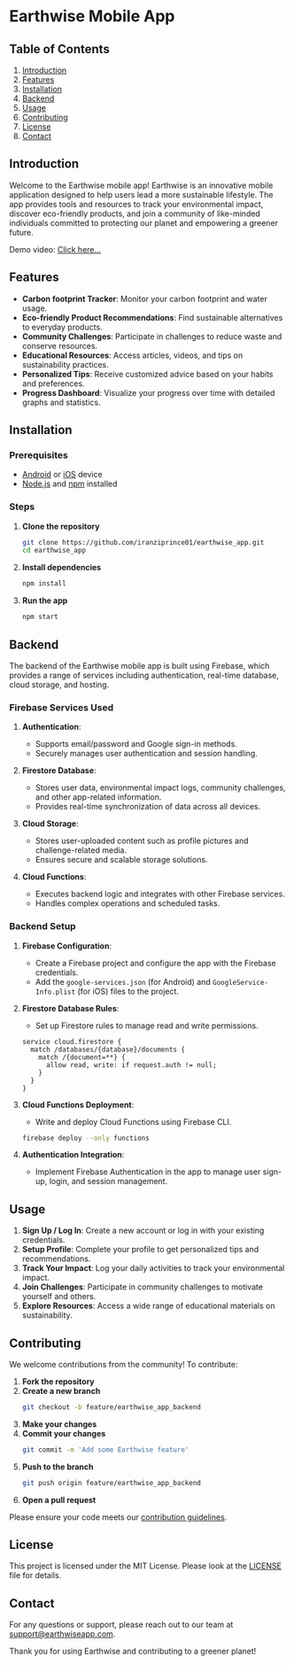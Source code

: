 # Earthwise Mobile App

## Table of Contents

1. [Introduction](#introduction)
2. [Features](#features)
3. [Installation](#installation)
4. [Backend](#backend)
5. [Usage](#usage)
6. [Contributing](#contributing)
7. [License](#license)
8. [Contact](#contact)

## Introduction

Welcome to the Earthwise mobile app! Earthwise is an innovative mobile application designed to help users lead a more sustainable lifestyle. The app provides tools and resources to track your environmental impact, discover eco-friendly products, and join a community of like-minded individuals committed to protecting our planet and empowering a greener future.

Demo video: [Click here...](https://drive.google.com/file/d/1hbK1DJD4wErkLJ5G_cLSS15Uw33Qi43M/view?usp=sharing)

## Features

- **Carbon footprint Tracker**: Monitor your carbon footprint and water usage.
- **Eco-friendly Product Recommendations**: Find sustainable alternatives to everyday products.
- **Community Challenges**: Participate in challenges to reduce waste and conserve resources.
- **Educational Resources**: Access articles, videos, and tips on sustainability practices.
- **Personalized Tips**: Receive customized advice based on your habits and preferences.
- **Progress Dashboard**: Visualize your progress over time with detailed graphs and statistics.

## Installation

### Prerequisites

- [Android](https://developer.android.com/studio) or [iOS](https://developer.apple.com/xcode/) device
- [Node.js](https://nodejs.org/) and [npm](https://www.npmjs.com/) installed

### Steps

1. **Clone the repository**
    ```bash
    git clone https://github.com/iranziprince01/earthwise_app.git
    cd earthwise_app
    ```

2. **Install dependencies**
    ```bash
    npm install
    ```

3. **Run the app**
    ```bash
    npm start
    ```

## Backend

The backend of the Earthwise mobile app is built using Firebase, which provides a range of services including authentication, real-time database, cloud storage, and hosting.

### Firebase Services Used

1. **Authentication**: 
    - Supports email/password and Google sign-in methods.
    - Securely manages user authentication and session handling.

2. **Firestore Database**: 
    - Stores user data, environmental impact logs, community challenges, and other app-related information.
    - Provides real-time synchronization of data across all devices.

3. **Cloud Storage**: 
    - Stores user-uploaded content such as profile pictures and challenge-related media.
    - Ensures secure and scalable storage solutions.

4. **Cloud Functions**: 
    - Executes backend logic and integrates with other Firebase services.
    - Handles complex operations and scheduled tasks.

### Backend Setup

1. **Firebase Configuration**: 
    - Create a Firebase project and configure the app with the Firebase credentials.
    - Add the `google-services.json` (for Android) and `GoogleService-Info.plist` (for iOS) files to the project.

2. **Firestore Database Rules**: 
    - Set up Firestore rules to manage read and write permissions.
    ```plaintext
    service cloud.firestore {
      match /databases/{database}/documents {
        match /{document=**} {
          allow read, write: if request.auth != null;
        }
      }
    }
    ```

3. **Cloud Functions Deployment**: 
    - Write and deploy Cloud Functions using Firebase CLI.
    ```bash
    firebase deploy --only functions
    ```

4. **Authentication Integration**: 
    - Implement Firebase Authentication in the app to manage user sign-up, login, and session management.

## Usage

1. **Sign Up / Log In**: Create a new account or log in with your existing credentials.
2. **Setup Profile**: Complete your profile to get personalized tips and recommendations.
3. **Track Your Impact**: Log your daily activities to track your environmental impact.
4. **Join Challenges**: Participate in community challenges to motivate yourself and others.
5. **Explore Resources**: Access a wide range of educational materials on sustainability.

## Contributing

We welcome contributions from the community! To contribute:

1. **Fork the repository**
2. **Create a new branch**
    ```bash
    git checkout -b feature/earthwise_app_backend
    ```
3. **Make your changes**
4. **Commit your changes**
    ```bash
    git commit -m 'Add some Earthwise feature'
    ```
5. **Push to the branch**
    ```bash
    git push origin feature/earthwise_app_backend
    ```
6. **Open a pull request**

Please ensure your code meets our [contribution guidelines](CONTRIBUTING.md).

## License

This project is licensed under the MIT License. Please look at the [LICENSE](LICENSE) file for details.

## Contact

For any questions or support, please reach out to our team at [support@earthwiseapp.com](mailto:support@earthwiseapp.com).

Thank you for using Earthwise and contributing to a greener planet!
